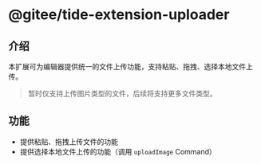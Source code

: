 # @gitee/tide-extension-uploader

## 介绍

本扩展可为编辑器提供统一的文件上传功能，支持粘贴、拖拽、选择本地文件上传。

> 暂时仅支持上传图片类型的文件，后续将支持更多文件类型。

## 功能

- 提供粘贴、拖拽上传文件的功能
- 提供选择本地文件上传的功能（调用 `uploadImage` Command）
